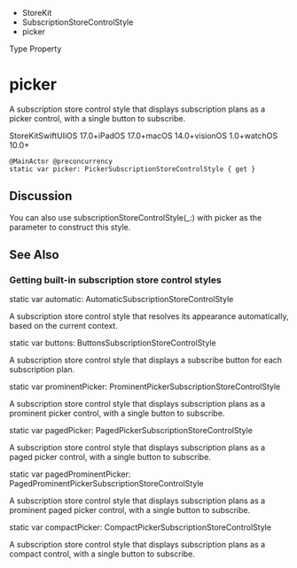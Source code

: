 

- StoreKit
- SubscriptionStoreControlStyle
-  picker 

Type Property

# picker

A subscription store control style that displays subscription plans as a picker control, with a single button to subscribe.

StoreKitSwiftUIiOS 17.0+iPadOS 17.0+macOS 14.0+visionOS 1.0+watchOS 10.0+

``` source
@MainActor @preconcurrency
static var picker: PickerSubscriptionStoreControlStyle { get }
```

## Discussion

You can also use subscriptionStoreControlStyle(_:) with picker as the parameter to construct this style.

## See Also

### Getting built-in subscription store control styles

static var automatic: AutomaticSubscriptionStoreControlStyle

A subscription store control style that resolves its appearance automatically, based on the current context.

static var buttons: ButtonsSubscriptionStoreControlStyle

A subscription store control style that displays a subscribe button for each subscription plan.

static var prominentPicker: ProminentPickerSubscriptionStoreControlStyle

A subscription store control style that displays subscription plans as a prominent picker control, with a single button to subscribe.

static var pagedPicker: PagedPickerSubscriptionStoreControlStyle

A subscription store control style that displays subscription plans as a paged picker control, with a single button to subscribe.

static var pagedProminentPicker: PagedProminentPickerSubscriptionStoreControlStyle

A subscription store control style that displays subscription plans as a prominent paged picker control, with a single button to subscribe.

static var compactPicker: CompactPickerSubscriptionStoreControlStyle

A subscription store control style that displays subscription plans as a compact control, with a single button to subscribe.

